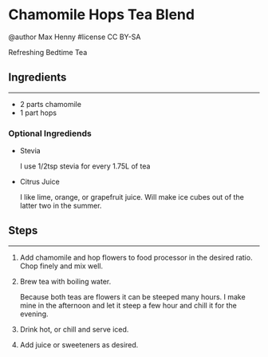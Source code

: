 # Chamomile Hops Tea Blend
@author Max Henny #license CC BY-SA 

Refreshing Bedtime Tea


## Ingredients
----
* 2 parts chamomile
* 1 part hops

### Optional Ingrediends

* Stevia

    I use 1/2tsp stevia for every 1.75L of tea

* Citrus Juice 
    
    I like lime, orange, or grapefruit juice. Will make ice cubes out of the latter two in the summer.
    

## Steps
----
1. Add chamomile and hop flowers to food processor in the desired ratio. Chop finely and mix well.

2. Brew tea with boiling water. 

    Because both teas are flowers it can be steeped many hours. I make mine in the afternoon and let it steep a few hour and chill it for the evening.

3. Drink hot, or chill and serve iced.

4. Add juice or sweeteners as desired.

